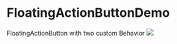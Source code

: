 # FloatingActionButtonDemo
FloatingActionButton with two custom Behavior
![](http://img.blog.csdn.net/20160511200531969)
